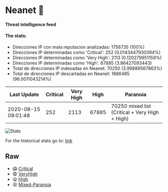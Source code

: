 # Neanet :hocho:
#### Threat intelligence feed
#### The stats:

- Direcciones IP con mala reputacion analizadas: 1756735 (100%)
- Direcciones IP determinadas como 'Critical':  252 (0.0143447930394%)
- Direcciones IP determinadas como 'Very High':  2113 (0.120279951159%)
- Direcciones IP determinadas como 'High':  67885 (3.86427093443)
- Total de direcciones IP indexadas en Neanet:  70250 (3.99889567863%)
- Total de direcciones IP descartadas en Neanet:  1686485 (96.0011043214%)

| Last Update | Critical | Very High | High | Paranoia |
| --- | --- | --- | --- | --- |
| 2020-08-15 08:01:48 | 252 | 2113 | 67885 | 70250 mixed list (Critical + Very High + High)|

![Stats](https://docs.google.com/spreadsheets/d/e/2PACX-1vSnaNMIXVabIpDJjufMlzH7poXnshF3mgd8Is1g9ytUEzVsP5my4Trn8f-xkoLLQ38xpL3HtmUexLo6/pubchart?oid=501124687&format=image)

For the historical stats go to: [link](/stats.csv)
## Raw
- :scream: [Critical](https://raw.githubusercontent.com/JavaGarcia/Neanet/master/blacklists/neanet_critical.txt)
- :fearful: [VeryHigh](https://raw.githubusercontent.com/JavaGarcia/Neanet/master/blacklists/neanet_veryHigh.txtt)
- :frowning: [High](https://raw.githubusercontent.com/JavaGarcia/Neanet/master/blacklists/neanet_high.txt)
- :dizzy_face: [Mixed-Paranoia](https://raw.githubusercontent.com/JavaGarcia/Neanet/master/blacklists/neanet_all.txt)


































































































































































































